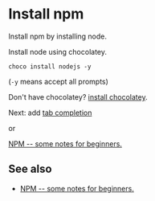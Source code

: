 # Install npm 

Install npm by installing node. 

Install node using chocolatey.

    choco install nodejs -y

(`-y` means accept all prompts)    

Don't have chocolatey?  [install chocolatey](../chocolatey/install_chocolatey.md).

Next: add [tab completion](tab_completion_with_powershell.md)

or 

[NPM -- some notes for beginners.](getting_started.md)


## See also

 * [NPM -- some notes for beginners.](getting_started.md)

